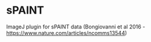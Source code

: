 # sPAINT

ImageJ plugin for sPAINT data (Bongiovanni et al 2016 - https://www.nature.com/articles/ncomms13544) 
